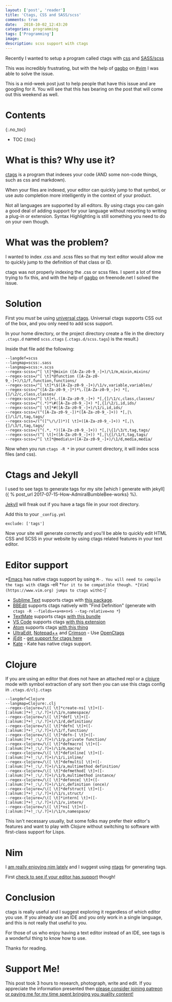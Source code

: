 ```yaml
---
layout: ['post', 'reader']
title: 'Ctags, CSS and SASS/scss'
comments: true
date:   2018-10-02_12:43:20 
categories: programming
tags: ['Programming']
image:
description: scss support with ctags
---
```


Recently I wanted to setup a program called ctags with [css](https://en.wikipedia.org/wiki/Cascading_Style_Sheets) and [SASS/scss](https://sass-lang.com)

This was incredibly frustrating, but with the help of [gagbo](https://framagit.org/gagbo/vim-setup) on [#vim](http://vim.wikia.com/wiki/Vim_on_Freenode) I was able to solve the issue.

This is a mid-week post just to help people that have this issue and are googling for it. You will see that this has bearing on the post that will come out this weekend as well.

<!--more-->



# Contents
{:.no_toc}
* TOC
{:toc}

# What is this? Why use it?

[ctags](https://github.com/universal-ctags) is a program that indexes your code (AND some non-code things, such as css and markdown).

When your files are indexed, your editor can quickly jump to that symbol, or use auto completion more intelligently in the context of your product.

Not all languages are supported by all editors. By using ctags you can gain a good deal of adding support for your language without resorting to writing a plug-in or extension. Syntax Highlighting is still something you need to do on your own though.

# What was the problem?

I wanted to index .css and .scss files so that my text editor would allow me to quickly jump to the definition of that class or ID.

ctags was not properly indexing the .css or scss files. I spent a lot of time trying to fix this, and with the help of [gagbo](https://framagit.org/gagbo/vim-setup) on freenode.net I solved the issue.

# Solution

First you _must_ be using [universal ctags](https://github.com/universal-ctags). Universal ctags supports CSS out of the box, and you only need to add scss support.

In your home directory, or the project directory create a file in the directory `.ctags.d` named `scss.ctags` (`.ctags.d/scss.tags`) is the result.)

Inside that file add the following:

```
--langdef=scss
--langmap=scss:.sass
--langmap=scss:+.scss
--regex-scss=/^[ \t]*@mixin ([A-Za-z0-9_-]+)/\1/m,mixin,mixins/
--regex-scss=/^[ \t]*@function ([A-Za-z0-9_-]+)/\1/f,function,functions/
--regex-scss=/^[ \t]*\$([A-Za-z0-9_-]+)/\1/v,variable,variables/
--regex-scss=/^([A-Za-z0-9_-]*)*\.([A-Za-z0-9_-]+) *[,{]/\2/c,class,classes/
--regex-scss=/^[ \t]+\.([A-Za-z0-9_-]+) *[,{]/\1/c,class,classes/
--regex-scss=/^(.*)*\#([A-Za-z0-9_-]+) *[,{]/\2/i,id,ids/
--regex-scss=/^[ \t]*#([A-Za-z0-9_-]+)/\1/i,id,ids/
--regex-scss=/(^([A-Za-z0-9_-])*([A-Za-z0-9_-]+)) *[,|\{]/\1/t,tag,tags/
--regex-scss=/(^([^\/\/])*)[ \t]+([A-Za-z0-9_-]+)) *[,|\{]/\3/t,tag,tags/
--regex-scss=/(^(.*, *)([A-Za-z0-9_-]+)) *[,|\{]/\3/t,tag,tags/
--regex-scss=/(^[ \t]+([A-Za-z0-9_-]+)) *[,|\{]/\1/t,tag,tags/
--regex-scss=/^[ \t]*@media\s+([A-Za-z0-9_-]+)/\1/d,media,media/
```

Now when you run `ctags -R *` in your current directory, it will index scss files (and css).

# Ctags and Jekyll

I used to see tags to generate tags for my site [which I generate with jekyll]({ % post_url 2017-07-15-How-AdmiralBumbleBee-works} %).

[Jekyll](https://jekyllrb.com) will freak out if you have a tags file in your root directory.

Add this to your `_config.yml`

```
exclude: ['tags']
```

 Now your site will generate correctly and you'll be able to quickly edit HTML CSS and SCSS in your website by using ctags related features in your text editor.

# Editor support

*[Emacs](https://www.gnu.org/software/emacs/) has native ctags support by using `M-. You will need to compile the tags with `ctags -eR *` for it to be compatible though.
*[Vim](https://www.vim.org) jumps to ctags with `c-]`
* [Sublime Text](https://www.sublimetext.com) supports ctags with [this package](https://github.com/SublimeText/CTags).
* [BBEdit](https://www.barebones.com/products/bbedit/) supports ctags natively with "Find Definition" (generate with `ctags -R --fields=+a+m+n+S --tag-relative=no *`)
* [TextMate](https://macromates.com) supports ctags [with this bundle](https://github.com/textmate/ctags.tmbundle)
* [VS Code](https://code.visualstudio.com) supports ctags [with this extension](https://marketplace.visualstudio.com/items?itemName=jaydenlin.ctags-support)
* [Atom](https://atom.io) supports ctags [with this thing](https://atom.io/packages/atom-ctags)
* [UltraEdit](http://www.ultraedit.com), [Notepad++](https://notepad-plus-plus.org) and [Crimson](http://www.crimsoneditor.com) - Use [OpenCtags](http://openctags.sourceforge.net)
* [jEdit](http://www.jedit.org/index.php) - [get support for ctags here](http://plugins.jedit.org/plugins/?CtagsInterface)
* [Kate](https://kate-editor.org) - Kate has native ctags support.

# Clojure

If you are using an editor that does not have an attached repl or a [clojure](https://clojure.org) mode with symbol extraction of any sort then you can use this ctags config in `.ctags.d/clj.ctags`

```
--langdef=Clojure
--langmap=Clojure:.clj
--regex-clojure=/\([ \t]*create-ns[ \t]+([-[:alnum:]*+!_:\/.?]+)/\1/n,namespace/
--regex-clojure=/\([ \t]*def[ \t]+([-[:alnum:]*+!_:\/.?]+)/\1/d,definition/
--regex-clojure=/\([ \t]*defn[ \t]+([-[:alnum:]*+!_:\/.?]+)/\1/f,function/
--regex-clojure=/\([ \t]*defn-[ \t]+([-[:alnum:]*+!_:\/.?]+)/\1/p,private function/
--regex-clojure=/\([ \t]*defmacro[ \t]+([-[:alnum:]*+!_:\/.?]+)/\1/m,macro/
--regex-clojure=/\([ \t]*definline[ \t]+([-[:alnum:]*+!_:\/.?]+)/\1/i,inline/
--regex-clojure=/\([ \t]*defmulti[ \t]+([-[:alnum:]*+!_:\/.?]+)/\1/a,multimethod definition/
--regex-clojure=/\([ \t]*defmethod[ \t]+([-[:alnum:]*+!_:\/.?]+)/\1/b,multimethod instance/
--regex-clojure=/\([ \t]*defonce[ \t]+([-[:alnum:]*+!_:\/.?]+)/\1/c,definition (once)/
--regex-clojure=/\([ \t]*defstruct[ \t]+([-[:alnum:]*+!_:\/.?]+)/\1/s,struct/
--regex-clojure=/\([ \t]*intern[ \t]+([-[:alnum:]*+!_:\/.?]+)/\1/v,intern/
--regex-clojure=/\([ \t]*ns[ \t]+([-[:alnum:]*+!_:\/.?]+)/\1/n,namespace/
```

This isn't necessary usually, but some folks may prefer their editor's features and want to play with Clojure without switching to software with first-class support for Lisps.

# Nim

I [am really enjoying nim lately](http://nim-lang.org) and I suggest using [ntags](https://bitbucket.org/nimcontrib/ntags) for generating tags.

First [check to see if your editor has support](https://github.com/nim-lang/Nim/wiki/Editor-Support) though!

# Conclusion

ctags is really useful and I suggest exploring it regardless of which editor you use. If you already use an IDE and you only work in a single language, and this is not really that useful to you.

For those of us who enjoy having a text editor instead of an IDE, see tags is a wonderful thing to know how to use.

Thanks for reading.

# Support Me!

This post took 3 hours to research, photograph, write and edit. If you appreciate the information presented then <a href="/DonateNow/">please consider joining patreon or paying me for my time spent bringing you quality content!</a>






